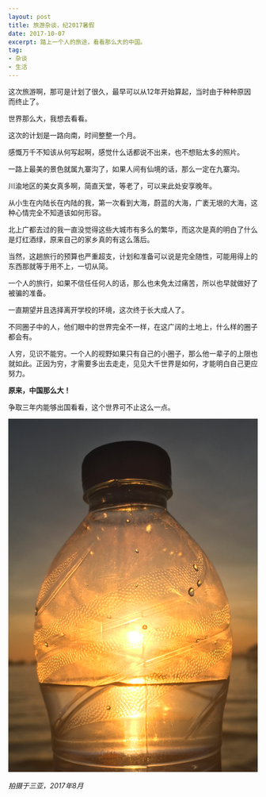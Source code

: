```yaml
---
layout: post
title: 旅游杂谈，纪2017暑假
date: 2017-10-07
excerpt: 踏上一个人的旅途，看看那么大的中国。
tag:
- 杂谈
- 生活
---
```


这次旅游啊，那可是计划了很久，最早可以从12年开始算起，当时由于种种原因而终止了。

世界那么大，我想去看看。

这次的计划是一路向南，时间整整一个月。

感慨万千不知该从何写起啊，感觉什么话都说不出来，也不想贴太多的照片。

一路上最美的景色就属九寨沟了，如果人间有仙境的话，那么一定在九寨沟。

川渝地区的美女真多啊，简直天堂，等老了，可以来此处安享晚年。

从小生在内陆长在内陆的我，第一次看到大海，蔚蓝的大海，广袤无垠的大海，这种心情完全不知道该如何形容。

北上广都去过的我一直没觉得这些大城市有多么的繁华，而这次是真的明白了什么是灯红酒绿，原来自己的家乡真的有这么落后。

当然，这趟旅行的预算也严重超支，计划和准备可以说是完全随性，可能用得上的东西那就等于用不上，一切从简。

一个人的旅行，如果不信任任何人的话，那么也未免太过痛苦，所以也早就做好了被骗的准备。

一直期望并且选择离开学校的环境，这次终于长大成人了。

不同圈子中的人，他们眼中的世界完全不一样，在这广阔的土地上，什么样的圈子都会有。

人穷，见识不能穷。一个人的视野如果只有自己的小圈子，那么他一辈子的上限也就如此。正因为穷，才需要多出去走走，见见大千世界是如何，才能明白自己更应努力。

**原来，中国那么大！**

争取三年内能够出国看看，这个世界可不止这么一点。

![0011](../img/0011.png)

*拍摄于三亚，2017年8月*
